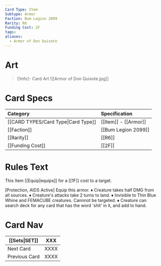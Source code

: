 ```yaml
---
Card Type: Item
Subtype: Armor
Faction: Bum Legion 2099
Rarity: R6
Funding Cost: 2F
tags: 
aliases:
  - Armor of Don Quixote
---
```

# Art

> [!info]- Card Art
> ![[Armor of Don Quixote.jpg]]

# Card Specs

| Category | Specification| 
| :--- | :--- |
| [[CARD TYPES/Card Type\|Card Type]] | [[Item]] - [[Armor]] |  
| [[Faction]] | [[Bum Legion 2099]] | 
| [[Rarity]] | [[R6]] |  
| [[Funding Cost]] | [[2F]] |  

# Rules Text

This Item [[Equip|equips]] for a [[1F]] cost to a target.  

[Protection, AIDS Active] Equip this armor.
♦ Creature takes half DMG from all sources.
♦ Creature's attacks take 2 turns to land.
♦ Invisible to Thin Blue Whine and FEMACUBE creatures. Cannnot be targeted.
♦ Creature can search deck for any card that has the word 'shit' in it, and add to hand.

# Card Nav

| [[Sets\|SET]] | XXX |  
| --- | --- |  
| Next Card | XXXX |  
| Previous Card | XXXX |  

